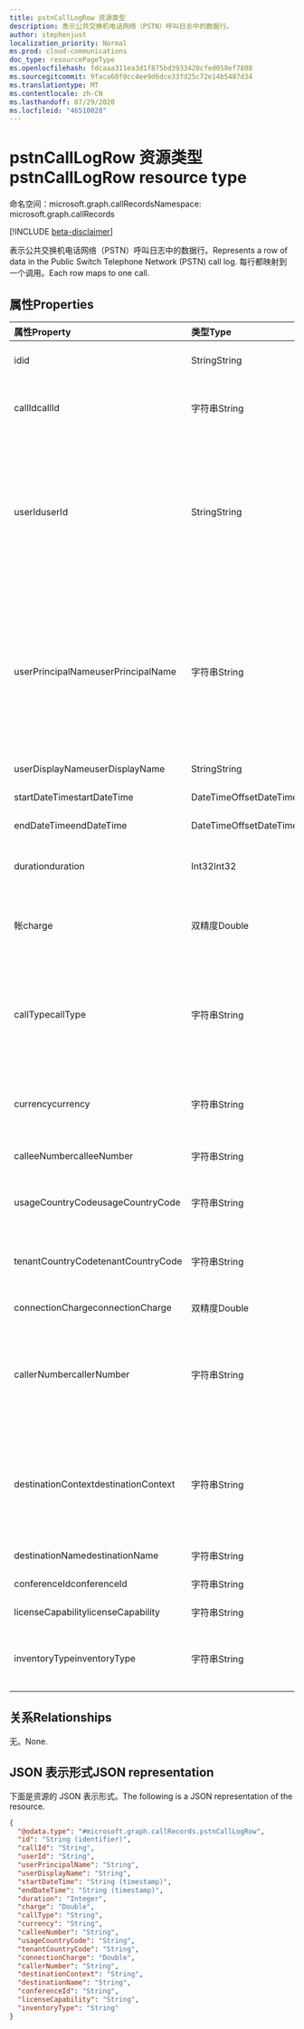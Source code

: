 ```yaml
---
title: pstnCallLogRow 资源类型
description: 表示公共交换机电话网络（PSTN）呼叫日志中的数据行。
author: stephenjust
localization_priority: Normal
ms.prod: cloud-communications
doc_type: resourcePageType
ms.openlocfilehash: fdcaaa311ea3d1f875bd3933420cfed058ef7808
ms.sourcegitcommit: 9faca60f0cc4ee9d6dce33fd25c72e14b5487d34
ms.translationtype: MT
ms.contentlocale: zh-CN
ms.lasthandoff: 07/29/2020
ms.locfileid: "46510028"
---
```

# <a name="pstncalllogrow-resource-type"></a><span data-ttu-id="97efc-103">pstnCallLogRow 资源类型</span><span class="sxs-lookup"><span data-stu-id="97efc-103">pstnCallLogRow resource type</span></span>

<span data-ttu-id="97efc-104">命名空间：microsoft.graph.callRecords</span><span class="sxs-lookup"><span data-stu-id="97efc-104">Namespace: microsoft.graph.callRecords</span></span>

[!INCLUDE [beta-disclaimer](../../includes/beta-disclaimer.md)]

<span data-ttu-id="97efc-105">表示公共交换机电话网络（PSTN）呼叫日志中的数据行。</span><span class="sxs-lookup"><span data-stu-id="97efc-105">Represents a row of data in the Public Switch Telephone Network (PSTN) call log.</span></span> <span data-ttu-id="97efc-106">每行都映射到一个调用。</span><span class="sxs-lookup"><span data-stu-id="97efc-106">Each row maps to one call.</span></span>

## <a name="properties"></a><span data-ttu-id="97efc-107">属性</span><span class="sxs-lookup"><span data-stu-id="97efc-107">Properties</span></span>

|<span data-ttu-id="97efc-108">属性</span><span class="sxs-lookup"><span data-stu-id="97efc-108">Property</span></span>|<span data-ttu-id="97efc-109">类型</span><span class="sxs-lookup"><span data-stu-id="97efc-109">Type</span></span>|<span data-ttu-id="97efc-110">说明</span><span class="sxs-lookup"><span data-stu-id="97efc-110">Description</span></span>|
|:---|:---|:---|
|<span data-ttu-id="97efc-111">id</span><span class="sxs-lookup"><span data-stu-id="97efc-111">id</span></span>|<span data-ttu-id="97efc-112">String</span><span class="sxs-lookup"><span data-stu-id="97efc-112">String</span></span>|<span data-ttu-id="97efc-113">唯一的呼叫标识符。</span><span class="sxs-lookup"><span data-stu-id="97efc-113">Unique call identifier.</span></span> <span data-ttu-id="97efc-114">Containerparentjob.</span><span class="sxs-lookup"><span data-stu-id="97efc-114">GUID.</span></span>|
|<span data-ttu-id="97efc-115">callId</span><span class="sxs-lookup"><span data-stu-id="97efc-115">callId</span></span>|<span data-ttu-id="97efc-116">字符串</span><span class="sxs-lookup"><span data-stu-id="97efc-116">String</span></span>|<span data-ttu-id="97efc-117">呼叫标识符。</span><span class="sxs-lookup"><span data-stu-id="97efc-117">Call identifier.</span></span> <span data-ttu-id="97efc-118">不保证是唯一的。</span><span class="sxs-lookup"><span data-stu-id="97efc-118">Not guaranteed to be unique.</span></span>|
|<span data-ttu-id="97efc-119">userId</span><span class="sxs-lookup"><span data-stu-id="97efc-119">userId</span></span>|<span data-ttu-id="97efc-120">String</span><span class="sxs-lookup"><span data-stu-id="97efc-120">String</span></span>|<span data-ttu-id="97efc-121">在 Graph 中调用用户的 ID。</span><span class="sxs-lookup"><span data-stu-id="97efc-121">Calling user's ID in Graph.</span></span> <span data-ttu-id="97efc-122">Containerparentjob.</span><span class="sxs-lookup"><span data-stu-id="97efc-122">GUID.</span></span> <span data-ttu-id="97efc-123">对于 bot 呼叫类型（ucap_in、ucap_out），此信息和其他用户信息将为 null/空。</span><span class="sxs-lookup"><span data-stu-id="97efc-123">This and other user info will be null/empty for bot call types (ucap_in, ucap_out).</span></span>|
|<span data-ttu-id="97efc-124">userPrincipalName</span><span class="sxs-lookup"><span data-stu-id="97efc-124">userPrincipalName</span></span>|<span data-ttu-id="97efc-125">字符串</span><span class="sxs-lookup"><span data-stu-id="97efc-125">String</span></span>|<span data-ttu-id="97efc-126">Azure Active Directory 中的 UserPrincipalName （登录名）。</span><span class="sxs-lookup"><span data-stu-id="97efc-126">UserPrincipalName (sign-in name) in Azure Active Directory.</span></span> <span data-ttu-id="97efc-127">这通常与用户的 SIP 地址相同，并且可以与用户的电子邮件地址相同。</span><span class="sxs-lookup"><span data-stu-id="97efc-127">This is usually the same as user's SIP Address, and can be same as user's e-mail address.</span></span>|
|<span data-ttu-id="97efc-128">userDisplayName</span><span class="sxs-lookup"><span data-stu-id="97efc-128">userDisplayName</span></span>|<span data-ttu-id="97efc-129">String</span><span class="sxs-lookup"><span data-stu-id="97efc-129">String</span></span>|<span data-ttu-id="97efc-130">用户的显示名称。</span><span class="sxs-lookup"><span data-stu-id="97efc-130">Display name of the user.</span></span>|
|<span data-ttu-id="97efc-131">startDateTime</span><span class="sxs-lookup"><span data-stu-id="97efc-131">startDateTime</span></span>|<span data-ttu-id="97efc-132">DateTimeOffset</span><span class="sxs-lookup"><span data-stu-id="97efc-132">DateTimeOffset</span></span>|<span data-ttu-id="97efc-133">呼叫开始时间。</span><span class="sxs-lookup"><span data-stu-id="97efc-133">Call start time.</span></span>|
|<span data-ttu-id="97efc-134">endDateTime</span><span class="sxs-lookup"><span data-stu-id="97efc-134">endDateTime</span></span>|<span data-ttu-id="97efc-135">DateTimeOffset</span><span class="sxs-lookup"><span data-stu-id="97efc-135">DateTimeOffset</span></span>|<span data-ttu-id="97efc-136">呼叫结束时间。</span><span class="sxs-lookup"><span data-stu-id="97efc-136">Call end time.</span></span>|
|<span data-ttu-id="97efc-137">duration</span><span class="sxs-lookup"><span data-stu-id="97efc-137">duration</span></span>|<span data-ttu-id="97efc-138">Int32</span><span class="sxs-lookup"><span data-stu-id="97efc-138">Int32</span></span>|<span data-ttu-id="97efc-139">呼叫的连接时间，以秒为单位。</span><span class="sxs-lookup"><span data-stu-id="97efc-139">How long the call was connected, in seconds.</span></span>|
|<span data-ttu-id="97efc-140">帐</span><span class="sxs-lookup"><span data-stu-id="97efc-140">charge</span></span>|<span data-ttu-id="97efc-141">双精度</span><span class="sxs-lookup"><span data-stu-id="97efc-141">Double</span></span>|<span data-ttu-id="97efc-142">向您的帐户收取的通话的金额或成本。</span><span class="sxs-lookup"><span data-stu-id="97efc-142">Amount of money or cost of the call that is charged to your account.</span></span>|
|<span data-ttu-id="97efc-143">callType</span><span class="sxs-lookup"><span data-stu-id="97efc-143">callType</span></span>|<span data-ttu-id="97efc-144">字符串</span><span class="sxs-lookup"><span data-stu-id="97efc-144">String</span></span>|<span data-ttu-id="97efc-145">呼叫是 PSTN 出站呼叫还是入站呼叫，例如用户发出的呼叫或音频会议的呼叫类型。</span><span class="sxs-lookup"><span data-stu-id="97efc-145">Whether the call was a PSTN outbound or inbound call and the type of call such as a call placed by a user or an audio conference.</span></span>|
|<span data-ttu-id="97efc-146">currency</span><span class="sxs-lookup"><span data-stu-id="97efc-146">currency</span></span>|<span data-ttu-id="97efc-147">字符串</span><span class="sxs-lookup"><span data-stu-id="97efc-147">String</span></span>|<span data-ttu-id="97efc-148">用于计算呼叫开销的货币类型（[ISO 4217](https://en.wikipedia.org/wiki/ISO_4217)）。</span><span class="sxs-lookup"><span data-stu-id="97efc-148">Type of currency used to calculate the cost of the call ([ISO 4217](https://en.wikipedia.org/wiki/ISO_4217)).</span></span>|
|<span data-ttu-id="97efc-149">calleeNumber</span><span class="sxs-lookup"><span data-stu-id="97efc-149">calleeNumber</span></span>|<span data-ttu-id="97efc-150">字符串</span><span class="sxs-lookup"><span data-stu-id="97efc-150">String</span></span>|<span data-ttu-id="97efc-151">以[164](https://en.wikipedia.org/wiki/E.164)格式拨打的号码。</span><span class="sxs-lookup"><span data-stu-id="97efc-151">Number dialed in [E.164](https://en.wikipedia.org/wiki/E.164) format.</span></span>|
|<span data-ttu-id="97efc-152">usageCountryCode</span><span class="sxs-lookup"><span data-stu-id="97efc-152">usageCountryCode</span></span>|<span data-ttu-id="97efc-153">字符串</span><span class="sxs-lookup"><span data-stu-id="97efc-153">String</span></span>|<span data-ttu-id="97efc-154">用户的国家/地区代码， [ISO 3166-1 alpha-2](https://en.wikipedia.org/wiki/ISO_3166-1_alpha-2)。</span><span class="sxs-lookup"><span data-stu-id="97efc-154">Country code of the user, [ISO 3166-1 alpha-2](https://en.wikipedia.org/wiki/ISO_3166-1_alpha-2).</span></span>|
|<span data-ttu-id="97efc-155">tenantCountryCode</span><span class="sxs-lookup"><span data-stu-id="97efc-155">tenantCountryCode</span></span>|<span data-ttu-id="97efc-156">字符串</span><span class="sxs-lookup"><span data-stu-id="97efc-156">String</span></span>|<span data-ttu-id="97efc-157">租户的国家/地区代码， [ISO 3166-1 alpha-2](https://en.wikipedia.org/wiki/ISO_3166-1_alpha-2)。</span><span class="sxs-lookup"><span data-stu-id="97efc-157">Country code of the tenant, [ISO 3166-1 alpha-2](https://en.wikipedia.org/wiki/ISO_3166-1_alpha-2).</span></span>|
|<span data-ttu-id="97efc-158">connectionCharge</span><span class="sxs-lookup"><span data-stu-id="97efc-158">connectionCharge</span></span>|<span data-ttu-id="97efc-159">双精度</span><span class="sxs-lookup"><span data-stu-id="97efc-159">Double</span></span>|<span data-ttu-id="97efc-160">连接费价格。</span><span class="sxs-lookup"><span data-stu-id="97efc-160">Connection fee price.</span></span>|
|<span data-ttu-id="97efc-161">callerNumber</span><span class="sxs-lookup"><span data-stu-id="97efc-161">callerNumber</span></span>|<span data-ttu-id="97efc-162">字符串</span><span class="sxs-lookup"><span data-stu-id="97efc-162">String</span></span>|<span data-ttu-id="97efc-163">为入站呼叫接收呼叫或拨打出站呼叫的电话号码的号码。</span><span class="sxs-lookup"><span data-stu-id="97efc-163">Number that received the call for inbound calls or the number dialed for outbound calls.</span></span> <span data-ttu-id="97efc-164">. 164 格式。</span><span class="sxs-lookup"><span data-stu-id="97efc-164">E.164 format.</span></span>|
|<span data-ttu-id="97efc-165">destinationContext</span><span class="sxs-lookup"><span data-stu-id="97efc-165">destinationContext</span></span>|<span data-ttu-id="97efc-166">字符串</span><span class="sxs-lookup"><span data-stu-id="97efc-166">String</span></span>|<span data-ttu-id="97efc-167">呼叫是国内的（在国家或地区内）还是国际（在国家或地区之外）基于用户的位置。</span><span class="sxs-lookup"><span data-stu-id="97efc-167">Whether the call was domestic (within a country or region) or international (outside a country or region) based on the user's location.</span></span>|
|<span data-ttu-id="97efc-168">destinationName</span><span class="sxs-lookup"><span data-stu-id="97efc-168">destinationName</span></span>|<span data-ttu-id="97efc-169">字符串</span><span class="sxs-lookup"><span data-stu-id="97efc-169">String</span></span>|<span data-ttu-id="97efc-170">拨打的国家或地区。</span><span class="sxs-lookup"><span data-stu-id="97efc-170">Country or region dialed.</span></span>|
|<span data-ttu-id="97efc-171">conferenceId</span><span class="sxs-lookup"><span data-stu-id="97efc-171">conferenceId</span></span>|<span data-ttu-id="97efc-172">字符串</span><span class="sxs-lookup"><span data-stu-id="97efc-172">String</span></span>|<span data-ttu-id="97efc-173">音频会议的 ID。</span><span class="sxs-lookup"><span data-stu-id="97efc-173">ID of the audio conference.</span></span>|
|<span data-ttu-id="97efc-174">licenseCapability</span><span class="sxs-lookup"><span data-stu-id="97efc-174">licenseCapability</span></span>|<span data-ttu-id="97efc-175">字符串</span><span class="sxs-lookup"><span data-stu-id="97efc-175">String</span></span>|<span data-ttu-id="97efc-176">用于呼叫的许可证。</span><span class="sxs-lookup"><span data-stu-id="97efc-176">The license used for the call.</span></span>|
|<span data-ttu-id="97efc-177">inventoryType</span><span class="sxs-lookup"><span data-stu-id="97efc-177">inventoryType</span></span>|<span data-ttu-id="97efc-178">字符串</span><span class="sxs-lookup"><span data-stu-id="97efc-178">String</span></span>|<span data-ttu-id="97efc-179">用户的电话号码类型，如免费电话号码的服务。</span><span class="sxs-lookup"><span data-stu-id="97efc-179">User's phone number type, such as a service of toll-free number.</span></span>|

## <a name="relationships"></a><span data-ttu-id="97efc-180">关系</span><span class="sxs-lookup"><span data-stu-id="97efc-180">Relationships</span></span>

<span data-ttu-id="97efc-181">无。</span><span class="sxs-lookup"><span data-stu-id="97efc-181">None.</span></span>

## <a name="json-representation"></a><span data-ttu-id="97efc-182">JSON 表示形式</span><span class="sxs-lookup"><span data-stu-id="97efc-182">JSON representation</span></span>

<span data-ttu-id="97efc-183">下面是资源的 JSON 表示形式。</span><span class="sxs-lookup"><span data-stu-id="97efc-183">The following is a JSON representation of the resource.</span></span>

<!-- {
  "blockType": "ignored",
  "@odata.type": "microsoft.graph.callRecords.pstnCallLogRow",
  "baseType": "",
  "keyProperty": "id"
}
-->

``` json
{
  "@odata.type": "#microsoft.graph.callRecords.pstnCallLogRow",
  "id": "String (identifier)",
  "callId": "String",
  "userId": "String",
  "userPrincipalName": "String",
  "userDisplayName": "String",
  "startDateTime": "String (timestamp)",
  "endDateTime": "String (timestamp)",
  "duration": "Integer",
  "charge": "Double",
  "callType": "String",
  "currency": "String",
  "calleeNumber": "String",
  "usageCountryCode": "String",
  "tenantCountryCode": "String",
  "connectionCharge": "Double",
  "callerNumber": "String",
  "destinationContext": "String",
  "destinationName": "String",
  "conferenceId": "String",
  "licenseCapability": "String",
  "inventoryType": "String"
}
```
